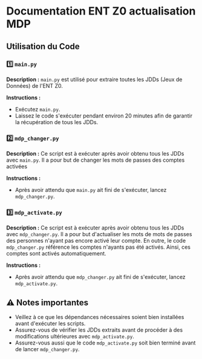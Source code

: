 # Documentation ENT Z0 actualisation MDP

## Utilisation du Code

### 1️⃣ `main.py`

**Description :**
`main.py` est utilisé pour extraire toutes les JDDs (Jeux de Données) de l'ENT Z0.

**Instructions :**
- Exécutez `main.py`.
- Laissez le code s'exécuter pendant environ 20 minutes afin de garantir la récupération de tous les JDDs.

### 2️⃣ `mdp_changer.py`

**Description :**
Ce script est à exécuter après avoir obtenu tous les JDDs avec `main.py`. Il a pour but de changer les mots de passes des comptes activées

**Instructions :**
- Après avoir attendu que `main.py` ait fini de s'exécuter, lancez `mdp_changer.py`.


### 3️⃣ `mdp_activate.py`

**Description :**
Ce script est à exécuter après avoir obtenu tous les JDDs avec `mdp_changer.py`. Il a pour but d'actualiser les mots de mots de passes des personnes n'ayant pas encore activé leur compte.
En outre, le code `mdp_changer.py` référence les comptes n'ayants pas été activés. Ainsi, ces comptes sont activés automatiquement.

**Instructions :**
- Après avoir attendu que `mdp_changer.py` ait fini de s'exécuter, lancez `mdp_activate.py`.


## ⚠️ Notes importantes

- Veillez à ce que les dépendances nécessaires soient bien installées avant d'exécuter les scripts.
- Assurez-vous de vérifier les JDDs extraits avant de procéder à des modifications ultérieures avec `mdp_activate.py`.
- Assurez-vous aussi que le code `mdp_activate.py` soit bien terminé avant de lancer `mdp_changer.py`.
